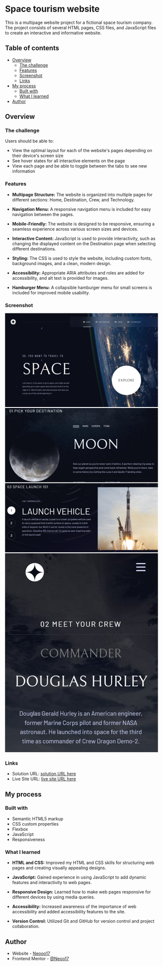 # Space tourism website

This is a multipage website project for a fictional space tourism company. The project consists of several HTML pages, CSS files, and JavaScript files to create an interactive and informative website.

## Table of contents

- [Overview](#overview)
  - [The challenge](#the-challenge)
  - [Features](#features)
  - [Screenshot](#screenshot)
  - [Links](#links)
- [My process](#my-process)
  - [Built with](#built-with)
  - [What I learned](#what-i-learned)
- [Author](#author)


## Overview

### The challenge

Users should be able to:

- View the optimal layout for each of the website's pages depending on their device's screen size
- See hover states for all interactive elements on the page
- View each page and be able to toggle between the tabs to see new information

### Features

- **Multipage Structure:** The website is organized into multiple pages for different sections: Home, Destination, Crew, and Technology.

- **Navigation Menu:** A responsive navigation menu is included for easy navigation between the pages.

- **Mobile-Friendly:** The website is designed to be responsive, ensuring a seamless experience across various screen sizes and devices.

- **Interactive Content:** JavaScript is used to provide interactivity, such as changing the displayed content on the Destination page when selecting different destinations.

- **Styling:** The CSS is used to style the website, including custom fonts, background images, and a clean, modern design.

- **Accessibility:** Appropriate ARIA attributes and roles are added for accessibility, and alt text is provided for images.

- **Hamburger Menu:** A collapsible hamburger menu for small screens is included for improved mobile usability.

### Screenshot

![](./ss/preview.jpg)
![](./ss/destination.png)
![](./ss/technology.png)
![](./ss/responsive.png)



### Links

- Solution URL: [solution URL here](https://github.com/Neooo17/Space-Tourism-Multi-page-Website)
- Live Site URL: [live site URL here](https://neooo17.github.io/Space-Tourism-Multi-page-Website/)

## My process

### Built with

- Semantic HTML5 markup
- CSS custom properties
- Flexbox
- JavaScript
- Responsiveness


### What I learned

- **HTML and CSS:** Improved my HTML and CSS skills for structuring web pages and creating visually appealing designs.

- **JavaScript:** Gained experience in using JavaScript to add dynamic features and interactivity to web pages.

- **Responsive Design:** Learned how to make web pages responsive for different devices by using media queries.

- **Accessibility:** Increased awareness of the importance of web accessibility and added accessibility features to the site.

- **Version Control:** Utilized Git and GitHub for version control and project collaboration.


## Author

- Website - [Neooo17]()
- Frontend Mentor - [@Neoo17]()

